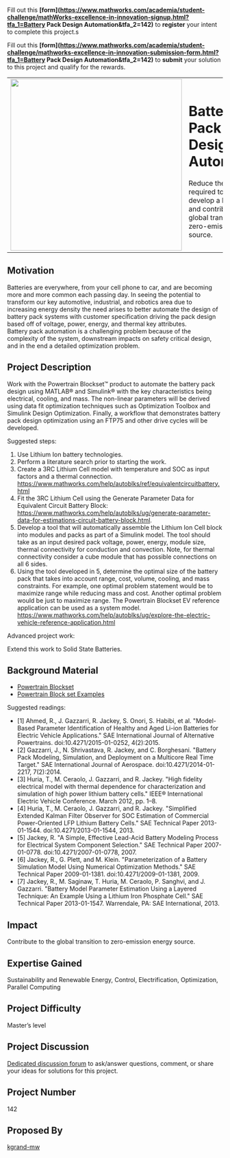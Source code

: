 Fill out this <strong>[form](https://www.mathworks.com/academia/student-challenge/mathWorks-excellence-in-innovation-signup.html?tfa_1=Battery Pack Design Automation&tfa_2=142)</strong> to **register** your intent to complete this project.s

Fill out this <strong>[form](https://www.mathworks.com/academia/student-challenge/mathworks-excellence-in-innovation-submission-form.html?tfa_1=Battery Pack Design Automation&tfa_2=142)</strong> to **submit** your solution to this project and qualify for the rewards.

<table>
<td><img src="https://gist.githubusercontent.com/robertogl/e0115dc303472a9cfd52bbbc8edb7665/raw/battery.jpg"  width=400 /></td>
<td><p><h1>Battery Pack Design Automation</h1></p>
<p>Reduce the effort required to properly develop a battery pack and contribute to the global transition to zero-emission energy source.</p>
</table>

## Motivation

Batteries are everywhere, from your cell phone to car, and are becoming more and more common each passing day.
In seeing the potential to transform our key automotive, industrial, and robotics area due to increasing energy density the need arises to better automate the design of battery pack systems with customer specification driving the pack design based off of voltage, power, energy, and thermal key attributes.  
Battery pack automation is a challenging problem because of the complexity of the system, downstream impacts on safety critical design, and in the end a detailed optimization problem.


## Project Description

Work with the Powertrain Blockset™ product to automate the battery pack design using MATLAB® and Simulink® with the key characteristics being electrical, cooling, and mass.
The non-linear parameters will be derived using data fit optimization techniques such as Optimization Toolbox and Simulink Design Optimization.
Finally, a workflow that demonstrates battery pack design optimization using an FTP75 and other drive cycles will be developed.

Suggested steps:
1.	Use Lithium Ion battery technologies.  
2. Perform a literature search prior to starting the work.  
3.	Create a 3RC Lithium Cell model with temperature and SOC as input factors and a thermal connection.  https://www.mathworks.com/help/autoblks/ref/equivalentcircuitbattery.html
4.	Fit the 3RC Lithium Cell using the Generate Parameter Data for Equivalent Circuit Battery Block: https://www.mathworks.com/help/autoblks/ug/generate-parameter-data-for-estimations-circuit-battery-block.html.
5.	Develop a tool that will automatically assemble the Lithium Ion Cell block into modules and packs as part of a Simulink model.  The tool should take as an input desired pack voltage, power, energy, module size, thermal connectivity for conduction and convection.  Note, for thermal connectivity consider a cube module that has possible connections on all 6 sides.
6.	Using the tool developed in 5, determine the optimal size of the battery pack that takes into account range, cost, volume, cooling, and mass constraints.  For example, one optimal problem statement would be to maximize range while reducing mass and cost.  Another optimal problem would be just to maximize range.  The Powertrain Blockset EV reference application can be used as a system model.  https://www.mathworks.com/help/autoblks/ug/explore-the-electric-vehicle-reference-application.html

Advanced project work:

Extend this work to Solid State Batteries.


## Background Material

- [Powertrain Blockset](https://www.mathworks.com/products/powertrain.html#tradeoff)
- [Powertrain Block set Examples](https://www.mathworks.com/help/autoblks/examples.html?s_tid=CRUX_topnav)
 
Suggested readings:

- [1] Ahmed, R., J. Gazzarri, R. Jackey, S. Onori, S. Habibi, et al. "Model-Based Parameter Identification of Healthy and Aged Li-ion Batteries for Electric Vehicle Applications." SAE International Journal of Alternative Powertrains. doi:10.4271/2015-01-0252, 4(2):2015.
- [2] Gazzarri, J., N. Shrivastava, R. Jackey, and C. Borghesani. "Battery Pack Modeling, Simulation, and Deployment on a Multicore Real Time Target." SAE International Journal of Aerospace. doi:10.4271/2014-01-2217, 7(2):2014.
- [3] Huria, T., M. Ceraolo, J. Gazzarri, and R. Jackey. "High fidelity electrical model with thermal dependence for characterization and simulation of high power lithium battery cells." IEEE® International Electric Vehicle Conference. March 2012, pp. 1–8.
- [4] Huria, T., M. Ceraolo, J. Gazzarri, and R. Jackey. "Simplified Extended Kalman Filter Observer for SOC Estimation of Commercial Power-Oriented LFP Lithium Battery Cells." SAE Technical Paper 2013-01-1544. doi:10.4271/2013-01-1544, 2013.
- [5] Jackey, R. "A Simple, Effective Lead-Acid Battery Modeling Process for Electrical System Component Selection." SAE Technical Paper 2007-01-0778. doi:10.4271/2007-01-0778, 2007.
- [6] Jackey, R., G. Plett, and M. Klein. "Parameterization of a Battery Simulation Model Using Numerical Optimization Methods." SAE Technical Paper 2009-01-1381. doi:10.4271/2009-01-1381, 2009.
- [7] Jackey, R., M. Saginaw, T. Huria, M. Ceraolo, P. Sanghvi, and J. Gazzarri. "Battery Model Parameter Estimation Using a Layered Technique: An Example Using a Lithium Iron Phosphate Cell." SAE Technical Paper 2013-01-1547. Warrendale, PA: SAE International, 2013.  

## Impact

Contribute to the global transition to zero-emission energy source.

## Expertise Gained

Sustainability and Renewable Energy, Control, Electrification, Optimization, Parallel Computing

## Project Difficulty

Master’s level

## Project Discussion

[Dedicated discussion forum](https://github.com/mathworks/MathWorks-Excellence-in-Innovation/discussions/13) to ask/answer questions, comment, or share your ideas for solutions for this project.

## Project Number

142

## Proposed By

[kgrand-mw](https://github.com/kgrand-mw)
